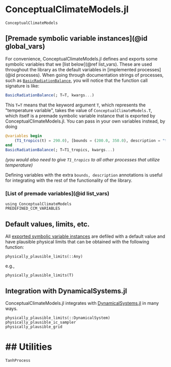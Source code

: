 # ConceptualClimateModels.jl

```@docs
ConceptualClimateModels
```

## [Premade symbolic variable instances](@id global_vars)

For convenience, ConceptualClimateModels.jl defines and exports some symbolic variables
that we [list below](@ref list_vars). These are used throughout the library as the
default variables in [implemented processes](@id processes).
When going through documentation strings of processes, such as [`BasicRadiationBalance`](@ref),
you will notice that the function call signature is like:

```julia
BasicRadiationBalance(; T=T, kwargs...)
```

This `T=T` means that the keyword argument `T`, which represents the
"temperature variable", takes the value of `ConceptualClimateModels.T`,
which itself is a premade symbolic variable instance that is exported by
ConceptualClimateModels.jl. You can pass in your own variables instead, by doing
```julia
@variables begin
    (T1_tropics(t) = 290.0), [bounds = (200.0, 350.0), description = "temperature in tropical box 1, in Kelvin"]
end
BasicRadiationBalance(; T=T1_tropics, kwargs...)
```
_(you would also need to give `T1_tropics` to all other processes that utilize temperature)_

Defining variables with the extra `bounds, description` annotations is
useful for integrating with the rest of the functionality of the library.

### [List of premade variables](@id list_vars)

```@example MAIN
using ConceptualClimateModels
PREDEFINED_CCM_VARIABLES
```

## Default values, limits, etc.

All [exported symbolic variable instances](@ref) are defiled with a default value and have plausible physical limits that can be obtained with the following function:

```@docs
physically_plausible_limits(::Any)
```

e.g.,

```@example MAIN
physically_plausible_limits(T)
```


## Integration with DynamicalSystems.jl

ConceptualClimateModels.jl integrates with [DynamicalSystems.jl](https://juliadynamics.github.io/DynamicalSystemsDocs.jl/dynamicalsystems/dev/) in many ways.


```@docs
physically_plausible_limits(::DynamicalSystem)
physically_plausible_ic_sampler
physically_plausible_grid
```

# ## Utilities

```@docs
TanhProcess
```


